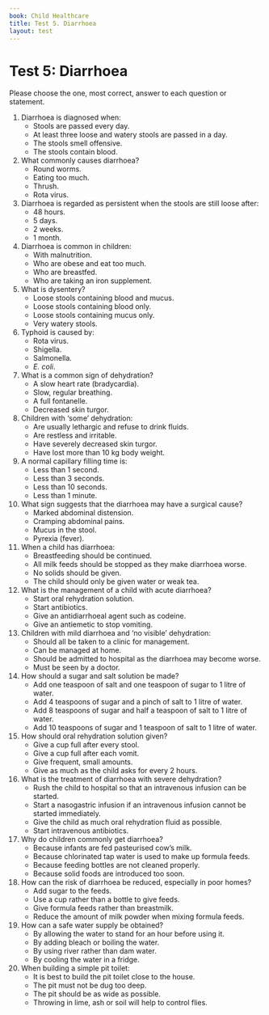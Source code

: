 ```yaml
---
book: Child Healthcare
title: Test 5. Diarrhoea
layout: test
---
```


# Test 5: Diarrhoea

Please choose the one, most correct, answer to each question or statement.

1.	Diarrhoea is diagnosed when:
	*	Stools are passed every day.
	*	At least three loose and watery stools are passed in a day.
	*	The stools smell offensive.
	*	The stools contain blood.
2.	What commonly causes diarrhoea?
	*	Round worms.
	*	Eating too much.
	*	Thrush.
	*	Rota virus.
3.	Diarrhoea is regarded as persistent when the stools are still loose after:
	*	48 hours.
	*	5 days.
	*	2 weeks.
	*	1 month.
4.	Diarrhoea is common in children:
	*	With malnutrition.
	*	Who are obese and eat too much.
	*	Who are breastfed.
	*	Who are taking an iron supplement.
5.	What is dysentery?
	*	Loose stools containing blood and mucus.
	*	Loose stools containing blood only.
	*	Loose stools containing mucus only.
	*	Very watery stools.
6.	Typhoid is caused by:
	*	Rota virus.
	*	Shigella.
	*	Salmonella.
	*	*E. coli*.
7.	What is a common sign of dehydration?
	*	A slow heart rate (bradycardia).
	*	Slow, regular breathing.
	*	A full fontanelle.
	*	Decreased skin turgor.
8.	Children with ‘some’ dehydration:
	*	Are usually lethargic and refuse to drink fluids.
	*	Are restless and irritable.
	*	Have severely decreased skin turgor.
	*	Have lost more than 10 kg body weight.
9.	A normal capillary filling time is:
	*	Less than 1 second.
	*	Less than 3 seconds.
	*	Less than 10 seconds.
	*	Less than 1 minute.
10.	What sign suggests that the diarrhoea may have a surgical cause?
	*	Marked abdominal distension.
	*	Cramping abdominal pains.
	*	Mucus in the stool.
	*	Pyrexia (fever).
11.	When a child has diarrhoea:
	*	Breastfeeding should be continued.
	*	All milk feeds should be stopped as they make diarrhoea worse.
	*	No solids should be given.
	*	The child should only be given water or weak tea.
12.	What is the management of a child with acute diarrhoea?
	*	Start oral rehydration solution.
	*	Start antibiotics.
	*	Give an antidiarrhoeal agent such as codeine.
	*	Give an antiemetic to stop vomiting.
13.	Children with mild diarrhoea and ‘no visible’ dehydration:
	*	Should all be taken to a clinic for management.
	*	Can be managed at home.
	*	Should be admitted to hospital as the diarrhoea may become worse.
	*	Must be seen by a doctor.
14.	How should a sugar and salt solution be made?
	*	Add one teaspoon of salt and one teaspoon of sugar to 1 litre of water.
	*	Add 4 teaspoons of sugar and a pinch of salt to 1 litre of water.
	*	Add 8 teaspoons of sugar and half a teaspoon of salt to 1 litre of water.
	*	Add 10 teaspoons of sugar and 1 teaspoon of salt to 1 litre of water.
15.	How should oral rehydration solution given?
	*	Give a cup full after every stool.
	*	Give a cup full after each vomit.
	*	Give frequent, small amounts.
	*	Give as much as the child asks for every 2 hours.
16.	What is the treatment of diarrhoea with severe dehydration?
	*	Rush the child to hospital so that an intravenous infusion can be started.
	*	Start a nasogastric infusion if an intra­venous infusion cannot be started immediately.
	*	Give the child as much oral rehydration fluid as possible.
	*	Start intravenous antibiotics.
17.	Why do children commonly get diarrhoea?
	*	Because infants are fed pasteurised cow’s milk.
	*	Because chlorinated tap water is used to make up formula feeds.
	*	Because feeding bottles are not cleaned properly.
	*	Because solid foods are introduced too soon.
18.	How can the risk of diarrhoea be reduced, especially in poor homes?
	*	Add sugar to the feeds.
	*	Use a cup rather than a bottle to give feeds.
	*	Give formula feeds rather than breastmilk.
	*	Reduce the amount of milk powder when mixing formula feeds.
19.	How can a safe water supply be obtained?
	*	By allowing the water to stand for an hour before using it.
	*	By adding bleach or boiling the water.
	*	By using river rather than dam water.
	*	By cooling the water in a fridge.
20.	When building a simple pit toilet:
	*	It is best to build the pit toilet close to the house.
	*	The pit must not be dug too deep.
	*	The pit should be as wide as possible.
	*	Throwing in lime, ash or soil will help to control flies.

